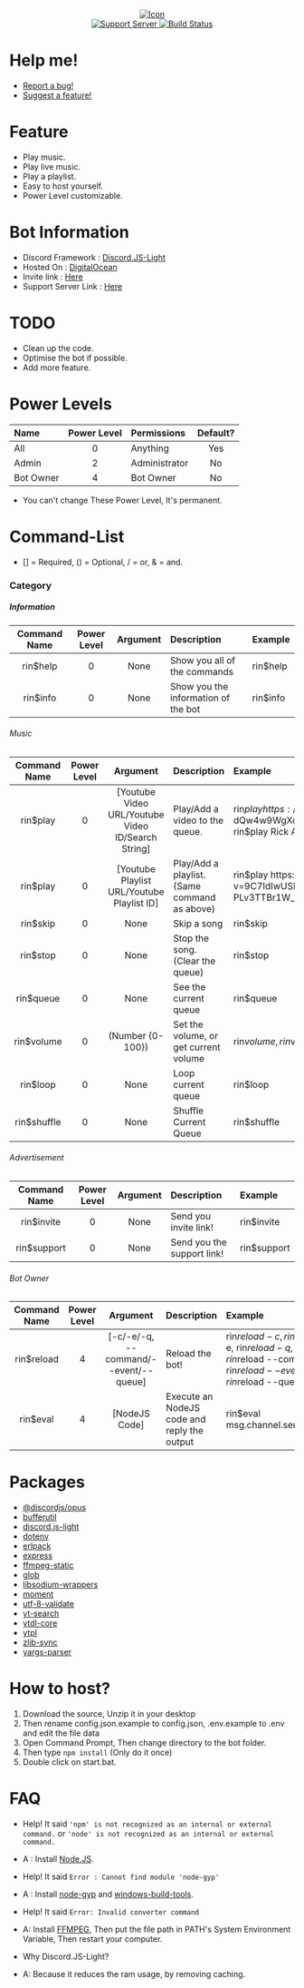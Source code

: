 <div align="center">
    <a href="https://top.gg/bot/732807386414317658">
        <img src="https://hayper.is-inside.me/9DWXQU2m.png" alt="Icon"/>
    </a>
</div>
<div align="center">
    <a href="https://discord.gg/kpMyn55">
        <img src="https://discordapp.com/api/guilds/723434573802766357/widget.png" alt="Support Server"/>
    </a>
    <a href="https://travis-ci.com/xhayper/Rin">
        <img src="https://travis-ci.com/xhayper/Rin.svg?branch=rin-master" alt="Build Status"/>
    </a>
</div>

# Help me!
* [Report a bug!](https://github.com/xhayper/Rin/issues/new?assignees=&labels=&template=bug_report.md&title=%5BBUG%5D)
* [Suggest a feature!](https://github.com/xhayper/Rin/issues/new?assignees=&labels=&template=feature_request.md&title=%5BREQUEST%5D)

# Feature
* Play music.
* Play live music.
* Play a playlist.
* Easy to host yourself.
* Power Level customizable.

# Bot Information
* Discord Framework : [Discord.JS-Light](https://www.npmjs.com/package/discord.js-light)
* Hosted On : [DigitalOcean](https://www.digitalocean.com)
* Invite link : [Here](https://discordapp.com/oauth2/authorize?client_id=732807386414317658&scope=bot&permissions=70643009)
* Support Server Link : [Here](https://discord.gg/kpMyn55)

# TODO
* Clean up the code.
* Optimise the bot if possible.
* Add more feature.

# Power Levels

|Name     |Power Level|Permissions  |Default?|
|:--------|:---------:|:------------|:------:|
|All      |0          |Anything     |Yes     |
|Admin    |2          |Administrator|No      |
|Bot Owner|4          |Bot Owner    |No      |

* You can't change These Power Level, It's permanent.

# Command-List
 
* [] = Required, () = Optional, / = or, & = and.

### Category

##### Information

|Command Name|Power Level|Argument|Description                        |Example |
|:----------:|:---------:|:------:|:----------------------------------|:-------|
|rin$help    |0          |None    |Show you all of the commands       |rin$help|                
|rin$info    |0          |None    |Show you the information of the bot|rin$info|

###### Music

|Command Name|Power Level|Argument                                          |Description                                 |Example                                                                                                                                    |
|:----------:|:---------:|:------------------------------------------------:|:-------------------------------------------|:------------------------------------------------------------------------------------------------------------------------------------------|
|rin$play    |0          |[Youtube Video URL/Youtube Video ID/Search String]|Play/Add a video to the queue.              |rin$play https://www.youtube.com/watch?v=dQw4w9WgXcQ<br>rin$play dQw4w9WgXcQ<br>rin$play Rick Astley - Never Gonna Give You Up             |
|rin$play    |0          |[Youtube Playlist URL/Youtube Playlist ID]        |Play/Add a playlist. (Same command as above)|rin$play https://www.youtube.com/watch?v=9C7IdIwUSMU&list=PLv3TTBr1W_9tppikBxAE_G6qjWdBljBHJ<br>rin$play PLv3TTBr1W_9tppikBxAE_G6qjWdBljBHJ|
|rin$skip    |0          |None                                              |Skip a song                                 |rin$skip                                                                                                                                   |
|rin$stop    |0          |None                                              |Stop the song. (Clear the queue)            |rin$stop                                                                                                                                   |
|rin$queue   |0          |None                                              |See the current queue                       |rin$queue                                                                                                                                  |
|rin$volume  |0          |(Number {0-100})                                  |Set the volume, or get current volume       |rin$volume, rin$volume 100                                                                                                                 |
|rin$loop    |0          |None                                              |Loop current queue                          |rin$loop                                                                                                                                   |
|rin$shuffle |0          |None                                              |Shuffle Current Queue                       |rin$shuffle                                                                                                                                |

###### Advertisement
|Command Name|Power Level|Argument|Description               |Example    |
|:----------:|:---------:|:------:|:-------------------------|:----------|
|rin$invite  |0          |None    |Send you invite link!     |rin$invite |
|rin$support |0          |None    |Send you the support link!|rin$support|


###### Bot Owner
|Command Name|Power Level|Argument                             |Description                                |Example                                                                                                  |
|:----------:|:---------:|:-----------------------------------:|:------------------------------------------|:--------------------------------------------------------------------------------------------------------|
|rin$reload  |4          |[-c/-e/-q, --command/--event/--queue]|Reload the bot!                            |rin$reload -c, rin$reload -e, rin$reload -q, rin$reload --command, rin$reload --event, rin$reload --queue|
|rin$eval    |4          |[NodeJS Code]                        |Execute an NodeJS code and reply the output|rin$eval msg.channel.send("Hi");                                                                         |

# Packages
* [@discordjs/opus](https://www.npmjs.com/package/@discordjs/opus)
* [bufferutil](https://www.npmjs.com/package/bufferutil)
* [discord.js-light](https://www.npmjs.com/package/discord.js-light)
* [dotenv](https://www.npmjs.com/package/dotenv)
* [erlpack](https://github.com/discordapp/erlpack)
* [express](https://www.npmjs.com/package/express)
* [ffmpeg-static](https://www.npmjs.com/package/ffmpeg-static)
* [glob](https://www.npmjs.com/package/glob)
* [libsodium-wrappers](https://www.npmjs.com/package/libsodium-wrappers)
* [moment](https://www.npmjs.com/package/moment)
* [utf-8-validate](https://www.npmjs.com/package/utf-8-validate)
* [yt-search](https://www.npmjs.com/package/yt-search)
* [ytdl-core](https://www.npmjs.com/package/ytdl-core)
* [ytpl](https://www.npmjs.com/package/ytpl)
* [zlib-sync](https://www.npmjs.com/package/zlib-sync)
* [yargs-parser](https://www.npmjs.com/package/yargs-parser)

# How to host?


1. Download the source, Unzip it in your desktop
2. Then rename config.json.example to config.json, .env.example to .env and edit the file data
3. Open Command Prompt, Then change directory to the bot folder.
4. Then type ```npm install``` (Only do it once)
5. Double click on start.bat.

# FAQ
* Help! It said `'npm' is not recognized as an internal or external command.` or `'node' is not recognized as an internal or external command.`
* A : Install [Node.JS](https://nodejs.org/en/).

* Help! It said `Error : Cannot find module 'node-gyp'`
* A : Install [node-gyp](https://github.com/nodejs/node-gyp) and [windows-build-tools](https://www.npmjs.com/package/windows-build-tools).

* Help! It said `Error: Invalid converter command`
* A: Install [FFMPEG](https://www.ffmpeg.org/download.html), Then put the file path in PATH's System Environment Variable, Then restart your computer.

* Why Discord.JS-Light?
* A: Because it reduces the ram usage, by removing caching.